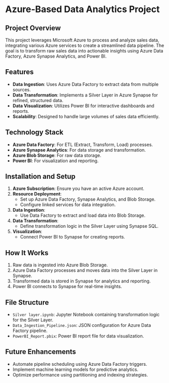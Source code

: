 # Azure-Based Data Analytics Project

## Project Overview
This project leverages Microsoft Azure to process and analyze sales data, integrating various Azure services to create a streamlined data pipeline. The goal is to transform raw sales data into actionable insights using Azure Data Factory, Azure Synapse Analytics, and Power BI.

## Features
- **Data Ingestion**: Uses Azure Data Factory to extract data from multiple sources.
- **Data Transformation**: Implements a Silver Layer in Azure Synapse for refined, structured data.
- **Data Visualization**: Utilizes Power BI for interactive dashboards and reports.
- **Scalability**: Designed to handle large volumes of sales data efficiently.

## Technology Stack
- **Azure Data Factory**: For ETL (Extract, Transform, Load) processes.
- **Azure Synapse Analytics**: For data storage and transformation.
- **Azure Blob Storage**: For raw data storage.
- **Power BI**: For visualization and reporting.

## Installation and Setup
1. **Azure Subscription**: Ensure you have an active Azure account.
2. **Resource Deployment**:
   - Set up Azure Data Factory, Synapse Analytics, and Blob Storage.
   - Configure linked services for data integration.
3. **Data Ingestion**:
   - Use Data Factory to extract and load data into Blob Storage.
4. **Data Transformation**:
   - Define transformation logic in the Silver Layer using Synapse SQL.
5. **Visualization**:
   - Connect Power BI to Synapse for creating reports.

## How It Works
1. Raw data is ingested into Azure Blob Storage.
2. Azure Data Factory processes and moves data into the Silver Layer in Synapse.
3. Transformed data is stored in Synapse for analytics and reporting.
4. Power BI connects to Synapse for real-time insights.

## File Structure
- `Silver layer.ipynb`: Jupyter Notebook containing transformation logic for the Silver Layer.
- `Data_Ingestion_Pipeline.json`: JSON configuration for Azure Data Factory pipeline.
- `PowerBI_Report.pbix`: Power BI report file for data visualization.

## Future Enhancements
- Automate pipeline scheduling using Azure Data Factory triggers.
- Implement machine learning models for predictive analytics.
- Optimize performance using partitioning and indexing strategies.



